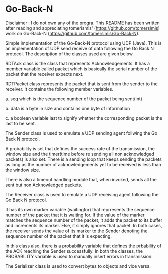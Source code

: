 # Go-Back-N
Disclaimer : I do not own any of the progra. This README has been written after reading and appreciating tomerismis' (https://github.com/tomersimis) work on Go-Back-N (https://github.com/tomersimis/Go-Back-N).

Simple implementation of the Go-Back-N protocol using UDP (Java).
This is an implementation of UDP send receive of data following the Go Back N protocol.
The description of the classes used are given below.


RDTAck class is the class that represents Acknowledgements. It has a member variable called packet which is basically the serial number of the packet that the receiver expects next.


RDTPacket class represents the packet that is sent from the sender  to the receiver. It contains the following member variables.

a. seq which is the sequence number of the packet being sent(int)

b. data is a byte in size and contains one byte of information

c. a boolean variable last to signify whether the corresponding packet is the last to be sent.


The Sender class is used to emulate a UDP sending agent follwing the Go Back N protocol. 

A probability is set that defines the success rate of the transmission, the window size and the timer(time before re sending all non acknowledged packets) is also set.
There is a sending loop that keeps sending the packets as long as the number of acknowledgements yet to be received is less than the window size.

There is also a timeout handling module that, when invoked, sends all the sent but non Acknowledged packets.


The Receiver class is used to emulate a UDP receiving agent following the Go Back N protocol.

It has its own marker variable (waitingfor) that reprresents the sequence number of the packet that it is waiting for. If the value of the marker matches the sequence number of the packet, it adds the packet to its buffer and increments its marker. Else, it simply ignores that packet. In both cases, the receiver sends the value of its marker to the Sender denoting the sequence number of the packet that it is expecting.

In this class also, there is a probability variable that defines the prbability of the ACK reaching the Sender successfully. In both the classes, the PROBABILITY variable is used to manually insert errors in transmission.


The Serializer class is used to convert bytes to objects and vice versa.

